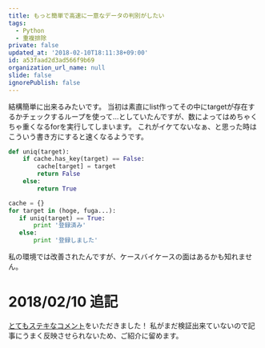 ```yaml
---
title: もっと簡単で高速に一意なデータの判別がしたい
tags:
  - Python
  - 重複排除
private: false
updated_at: '2018-02-10T18:11:38+09:00'
id: a53faad2d3ad566f9b69
organization_url_name: null
slide: false
ignorePublish: false
---
```

結構簡単に出来るみたいです。
当初は素直にlist作ってその中にtargetが存在するかチェックするループを使って…としていたんですが、数によってはめちゃくちゃ重くなるforを実行してしまいます。
これがイケてないなぁ、と思った時はこういう書き方にすると速くなるようです。

``` 重複除外.py 
def uniq(target):
    if cache.has_key(target) == False:
        cache[target] = target
        return False
    else:
        return True

cache = {}
for target in (hoge, fuga...):
   if uniq(target) == True:
       print '登録済み'
   else:
       print '登録しました'
```

私の環境では改善されたんですが、ケースバイケースの面はあるかも知れません。

# 2018/02/10 追記
<a href="https://qiita.com/nomurasan/items/a53faad2d3ad566f9b69#comment-280a52d8e401369f0d30">とてもステキなコメント</a>をいただきました！
私がまだ検証出来ていないので記事にうまく反映させられないため、ご紹介に留めます。
